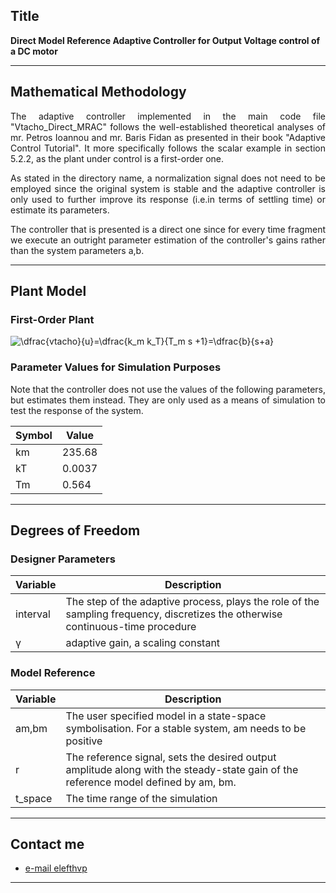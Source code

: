 
## Title
<b>Direct Model Reference Adaptive Controller for Output Voltage control of a DC motor </b>

---

## Mathematical Methodology 
<p align=justify>
The adaptive controller implemented in the main code file "Vtacho_Direct_MRAC" follows the well-established theoretical analyses of mr. Petros Ioannou and mr. Baris Fidan as presented in their book "Adaptive Control Tutorial".
It more specifically follows the scalar example in section 5.2.2, as the plant under control is a first-order one.
<br>
</p>
<p align=justify>
As stated in the directory name, a normalization signal does not need to be employed since the original system is stable and the adaptive controller is only used to further improve its response (i.e.in terms of settling time) or estimate its parameters. <br> </p>
<p align = justify>
The controller that is presented is a direct one since for every time fragment we execute an outright parameter estimation of the controller's gains rather than the system parameters a,b. 
<br>
</p>

---

## Plant Model
### First-Order Plant 
<img src="https://latex.codecogs.com/svg.latex?\bg_white&space;\dfrac{vtacho}{u}=\dfrac{k_m&space;k_T}{T_m&space;s&space;&plus;1}=\dfrac{b}{s&plus;a}" title="\dfrac{vtacho}{u}=\dfrac{k_m k_T}{T_m s +1}=\dfrac{b}{s+a}" />

### Parameter Values for Simulation Purposes 
<p align=justify>
Note that the controller does not use the values of the following parameters, but estimates them instead. They are only used as a means of simulation to test the response of the system.<br>
</p>

| Symbol | Value|
|------|-------------|
| km |235.68|
| kT | 0.0037|
| Tm | 0.564|

---

## Degrees of Freedom
### Designer Parameters
| Variable| Description |
|------|-------------|
| interval| The step of the adaptive process, plays the role of the sampling frequency, discretizes the otherwise continuous-time procedure|
| γ | adaptive gain, a scaling constant|

### Model Reference 
| Variable| Description |
|------|-------------|
| am,bm | The user specified model in a state-space symbolisation. For a stable system, am needs to be positive                             |
| r     | The reference signal, sets the desired output amplitude along with the steady-state gain of the reference model defined by am, bm.|
|t_space| The time range of the simulation |

---


## Contact me

- [e-mail elefthvp](mailto:el.papaioannou.96@gmail.com "el.papaioannou.96@gmail.com")

---
